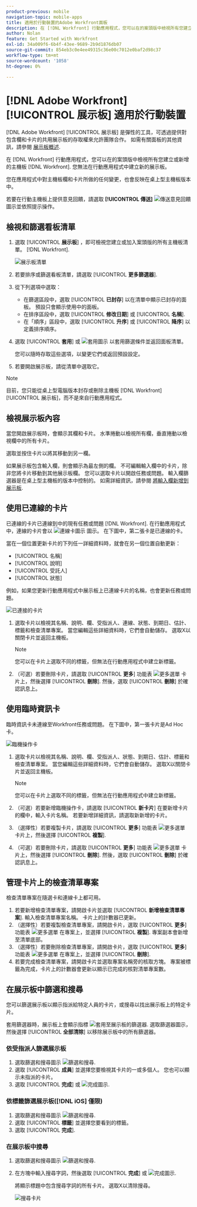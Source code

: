 ```yaml
---
product-previous: mobile
navigation-topic: mobile-apps
title: 適用於行動裝置的Adobe Workfront面板
description: 在 [!DNL Workfront] 行動應用程式，您可以在的案頭版中檢視所有您建立或新增的主機板 [!DNL Workfront].
author: Nolan
feature: Get Started with Workfront
exl-id: 34a009f6-6b4f-43ee-9689-2b9d1876db07
source-git-commit: 854eb3c0e4ee49315c36e00c7012e0baf2d98c37
workflow-type: tm+mt
source-wordcount: '1058'
ht-degree: 0%

---
```


# [!DNL Adobe Workfront] [!UICONTROL 展示板] 適用於行動裝置

[!DNL Adobe Workfront] [!UICONTROL 展示板] 是彈性的工具，可透過提供對包含欄和卡片的共用展示板的存取權來允許團隊合作。 如需有關面板的其他資訊，請參閱 [展示板概述](/help/quicksilver/agile/boards-overview.md).

在 [!DNL Workfront] 行動應用程式，您可以在的案頭版中檢視所有您建立或新增的主機板 [!DNL Workfront]. 您無法在行動應用程式中建立新的展示板。

您在應用程式中對主機板欄和卡片所做的任何變更，也會反映在桌上型主機板版本中。

若要在行動主機板上提供意見回饋，請選取 **[!UICONTROL 傳送]** ![傳送意見回饋](assets/mobile-send-feedback-icon.png) 圖示並依照提示操作。

## 檢視和篩選看板清單

1. 選取 [!UICONTROL **展示板**] ，即可檢視您建立或加入案頭版的所有主機板清單。 [!DNL Workfront].

   ![展示板清單](assets/mobile-all-boards-displayed.png)

1. 若要排序或篩選看板清單，請選取 [!UICONTROL **更多篩選器**].
1. 從下列選項中選取：

   * 在篩選區段中，選取 [!UICONTROL **已封存**] 以在清單中顯示已封存的面板。 預設只會顯示使用中的面板。
   * 在排序區段中，選取 [!UICONTROL **修改日期**] 或 [!UICONTROL **名稱**].
   * 在「順序」區段中，選取 [!UICONTROL **升序**] 或 [!UICONTROL **降序**] 以定義排序順序。

1. 選取 [!UICONTROL **套用**] 或 ![套用圖示](assets/mobile-apply-icon-checkmark.png) 以套用篩選條件並返回面板清單。

   您可以隨時存取這些選項，以變更它們或返回預設設定。

1. 若要開啟展示板，請從清單中選取它。

>[!NOTE]
>
>目前，您只能從桌上型電腦版本封存或刪除主機板 [!DNL Workfront] [!UICONTROL 展示板]，而不是來自行動應用程式。

## 檢視展示板內容

當您開啟展示板時，會顯示其欄和卡片。 水準捲動以檢視所有欄，垂直捲動以檢視欄中的所有卡片。

選取並按住卡片以將其移動到另一欄。

如果展示板包含輸入欄，則會顯示為最左側的欄。 不可編輯輸入欄中的卡片，除非您將卡片移動到其他展示板欄。 您可以選取卡片以開啟任務或問題。 輸入欄篩選器是在桌上型主機板的版本中控制的。 如需詳細資訊，請參閱 [將輸入欄新增到展示板](/help/quicksilver/agile/use-boards-agile-planning-tools/add-intake-column-to-board.md).

## 使用已連線的卡片

已連線的卡片已連線到中的現有任務或問題 [!DNL Workfront]. 在行動應用程式中，連線的卡片會以 ![連線卡圖示](assets/mobile-boards-connected-card-icon.png) 圖示。 在下圖中，第二張卡是已連線的卡。

當在一個位置更新卡片的下列任一詳細資料時，就會在另一個位置自動更新：

* [!UICONTROL 名稱]
* [!UICONTROL 說明]
* [!UICONTROL 受託人]
* [!UICONTROL 狀態]

例如，如果您更新行動應用程式中展示板上已連線卡片的名稱，也會更新任務或問題。

![已連接的卡片](assets/mobile-types-of-cards.png)

1. 選取卡片以檢視其名稱、說明、欄、受指派人、連線、狀態、到期日、估計、標籤和檢查清單專案。 當您編輯這些詳細資料時，它們會自動儲存。 選取X以關閉卡片並返回主機板。

   >[!NOTE]
   >
   >您可以在卡片上選取不同的標籤，但無法在行動應用程式中建立新標籤。

1. （可選）若要刪除卡片，請選取 [!UICONTROL **更多**] 功能表 ![更多選單](assets/more-icon-spectrum.png) 卡片上，然後選擇 [!UICONTROL **刪除**]. 然後，選取 [!UICONTROL **刪除**] 於確認訊息上。

## 使用臨時資訊卡

臨時資訊卡未連線至Workfront任務或問題。 在下圖中，第一張卡片是Ad Hoc卡。

![臨機操作卡](assets/mobile-types-of-cards.png)

1. 選取卡片以檢視其名稱、說明、欄、受指派人、狀態、到期日、估計、標籤和檢查清單專案。 當您編輯這些詳細資料時，它們會自動儲存。 選取X以關閉卡片並返回主機板。

   >[!NOTE]
   >
   >您可以在卡片上選取不同的標籤，但無法在行動應用程式中建立新標籤。

1. （可選）若要新增臨機操作卡，請選取 [!UICONTROL **新卡片**] 在要新增卡片的欄中，輸入卡片名稱。 若要新增詳細資訊，請選取新新增的卡片。

1. （選擇性）若要複製卡片，請選取 [!UICONTROL **更多**] 功能表 ![更多選單](assets/more-icon-spectrum.png) 卡片上，然後選擇 [!UICONTROL **複製**].

1. （可選）若要刪除卡片，請選取 [!UICONTROL **更多**] 功能表 ![更多選單](assets/more-icon-spectrum.png) 卡片上，然後選擇 [!UICONTROL **刪除**]. 然後，選取 [!UICONTROL **刪除**] 於確認訊息上。

## 管理卡片上的檢查清單專案

檢查清單專案在隨選卡和連線卡上都可用。

1. 若要新增檢查清單專案，請開啟卡片並選取 [!UICONTROL **新增檢查清單專案**]. 輸入檢查清單專案名稱。 卡片上的計數器已更新。
1. （選擇性）若要複製檢查清單專案，請開啟卡片，選取 [!UICONTROL **更多**] 功能表 ![更多選單](assets/more-icon-spectrum.png) 在專案上，並選擇 [!UICONTROL **複製**]. 專案副本會新增至清單底部。
1. （選擇性）若要刪除檢查清單專案，請開啟卡片，選取 [!UICONTROL **更多**] 功能表 ![更多選單](assets/more-icon-spectrum.png) 在專案上，並選擇 [!UICONTROL **刪除**].
1. 若要完成檢查清單專案，請開啟卡片並選取專案名稱旁的核取方塊。
專案被標籤為完成，卡片上的計數器會更新以顯示已完成的核對清單專案數。

## 在展示板中篩選和搜尋

您可以篩選展示板以顯示指派給特定人員的卡片，或搜尋以找出展示板上的特定卡片。

套用篩選器時，展示板上會顯示指標 ![套用至展示板的篩選器](assets/active-filter-mobile-boards.png). 選取篩選器圖示，然後選擇 [!UICONTROL **全部清除**] 以移除展示板中的所有篩選器。

### 依受指派人篩選展示板

1. 選取篩選和搜尋圖示 ![篩選和搜尋](assets/filter-search-icon-mobile-boards.png).
1. 選取 [!UICONTROL **成員**] 並選擇您要檢視其卡片的一或多個人。 您也可以顯示未指派的卡片。
1. 選取 [!UICONTROL **完成**] 或 ![完成圖示](assets/mobile-apply-icon-checkmark.png).

### 依標籤篩選展示板([!DNL iOS] 僅限)

1. 選取篩選和搜尋圖示 ![篩選和搜尋](assets/filter-search-icon-mobile-boards.png).
1. 選取 [!UICONTROL **標籤**] 並選擇您要看到的標籤。
1. 選取 [!UICONTROL **完成**].

### 在展示板中搜尋

1. 選取篩選和搜尋圖示 ![篩選和搜尋](assets/filter-search-icon-mobile-boards.png).
1. 在方塊中輸入搜尋字詞，然後選取 [!UICONTROL **完成**] 或 ![完成圖示](assets/mobile-apply-icon-checkmark.png).

   將顯示標題中包含搜尋字詞的所有卡片。
選取X以清除搜尋。

   ![搜尋卡片](assets/mobile-search-for-card.png)
